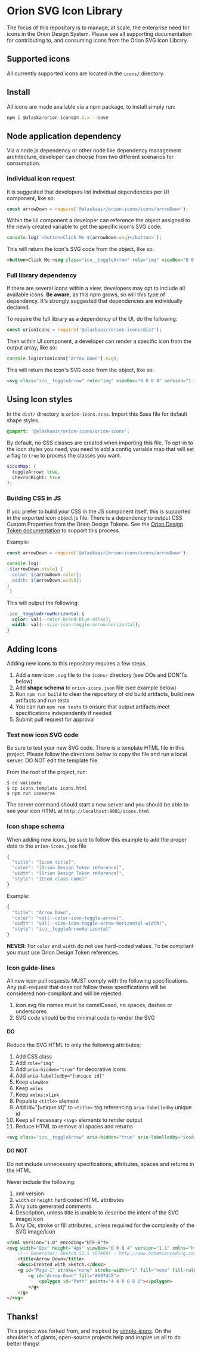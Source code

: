 # Orion SVG Icon Library

The focus of this repository is to manage, at scale, the enterprise need for icons in the Orion Design System. Please see all supporting documentation for contributing to, and consuming icons from the Orion SVG Icon Library.

## Supported icons

All currently supported icons are located in the `icons/` directory.

## Install

All icons are made available via a npm package, to install simply run:

```js
npm i @alaska/orion-icons@0.1.x --save
```

## Node application dependency

Via a node.js dependency or other node like dependency management architecture, developer can choose from two different scenarios for consumption.

### Individual icon request

It is suggested that developers list individual dependencies per UI component, like so:

```js
const arrowDown = require('@alaskaair/orion-icons/icons/arrowDown');
```

Within the UI component a developer can reference the object assigned to the newly created variable to get the specific icon's SVG code:

```js
console.log(`<button>Click Me ${arrowDown.svg}</button>`);
```

This will return the icon's SVG code from the object, like so:

```html
<button>Click Me <svg class="ico__toggleArrow" role="img" viewBox="0 0 8 4" version="1.1" xmlns="http://www.w3.org/2000/svg" xmlns:xlink="http://www.w3.org/1999/xlink"><title>Arrow Down</title><g><polygon points="4 4 0 0 8 0"></polygon></g></svg></button>
```

### Full library dependency

If there are several icons within a view, developers may opt to include all available icons. **Be aware**, as this npm grows, so will this type of dependency. It's strongly suggested that dependencies are individually declared.

To require the full library as a dependency of the UI, do the following:

```js
const orionIcons = require('@alaskaair/orion-icons/dist');
```

Then within UI component, a developer can render a specific icon from the output array, like so:

```js
console.log(orionIcons['Arrow Down'].svg);
```

This will return the icon's SVG code from the object, like so:

```html
<svg class="ico__toggleArrow" role="img" viewBox="0 0 8 4" version="1.1" xmlns="http://www.w3.org/2000/svg" xmlns:xlink="http://www.w3.org/1999/xlink"><title>Arrow Down</title><g><polygon points="4 4 0 0 8 0"></polygon></g></svg>
```

## Using Icon styles

In the `dist/` directory is `orion-icons.scss`. Import this Sass file for default shape styles.

```scss
@import: '@alaskaair/orion-icons/orion-icons';
```

By default, no CSS classes are created when importing this file. To opt-in to the icon styles you need, you need to add a config variable map that will set a flag to `true` to process the classes you want.

```scss
$iconMap: (
  toggleArrow: true,
  chevronRight: true
);
```

### Building CSS in JS

If you prefer to build your CSS in the JS component itself, this is supported in the exported icon object js file. There is a dependency to output CSS Custom Properties from the Orion Design Tokens. See the [Orion Design Token documentation](https://itsals.visualstudio.com/Orion%20Design%20System/_git/designTokens?path=%2FREADME.md&version=GBmaster&_a=preview) to support this process.

Example:

```js
const arrowDown = require('@alaskaair/orion-icons/icons/arrowDown');

console.log(`
.${arrowDown.style} {
  color: ${arrowDown.color};
  width: ${arrowDown.width};
}
`)
```

This will output the following:

```css
.ico__toggleArrowHorizontal {
  color: val(--color-brand-blue-atlas);
  width: val(--size-icon-toggle-arrow-horizontal);
}
```

## Adding Icons

Adding new icons to this repository requires a few steps.

1. Add a new icon `.svg` file to the `icons/` directory (see DOs and DON'Ts below)
1. Add **shape schema** to `orion-icons.json` file (see example below)
1. Run `npm run build` to clear the repository of old build artifacts, build new artifacts and run tests
  1. You can run `npm run tests` to ensure that output artifacts meet specifications independently if needed
1. Submit pull request for approval

### Test new icon SVG code

Be sure to test your new SVG code. There is a template HTML file in this project. Please follow the directions below to copy the file and run a local server. DO NOT edit the template file.

From the root of the project, run:

```
$ cd validate
$ cp icons.template icons.html
$ npm run icoserve
```

The server command should start a new server and you should be able to see your icon HTML at `http://localhost:9001/icons.html`

### Icon shape schema

When adding new icons, be sure to follow this example to add the proper data to the `orion-icons.json` file

```js
{
  "title": "[icon title]",
  "color": "[Orion Design Token reference]",
  "width": "[Orion Design Token reference]",
  "style": "[Icon class name]"
}
```

Example:

```js
{
  "title": "Arrow Down",
  "color": "val(--color-icon-toggle-arrow)",
  "width": "val(--size-icon-toggle-arrow-horizontal-width)",
  "style": "ico__toggleArrowHorizontal"
}
```

**NEVER**: For `color` and `width` do not use hard-coded values. To be compliant you must use Orion Design Token references.

### Icon guide-lines

All new icon pull requests MUST comply with the following specifications. Any pull-request that does not follow these specifications will be considered non-compliant and will be rejected.

1. icon.svg file names must be camelCased, no spaces, dashes or underscores
1. SVG code should be the minimal code to render the SVG

#### DO

Reduce the SVG HTML to only the following attributes;

1. Add CSS class
1. Add `role="img"`
1. Add `aria-hidden="true"` for decorative icons
1. Add `aria-labelledby="[unique id]"`
1. Keep `viewBox`
1. Keep `xmlns`
1. Keep `xmlns:xlink`
1. Populate `<title>` element
1. Add id="[unique id]" to `<title>` tag referencing `aria-labelledby` unique id
1. Keep all necessary `<svg>` elements to render output
1. Reduce HTML to remove all spaces and returns

```html
<svg class="ico__toggleArrow" aria-hidden="true" aria-labelledby="icoArrowDown" role="img" viewBox="0 0 8 4" version="1.1" xmlns="http://www.w3.org/2000/svg" xmlns:xlink="http://www.w3.org/1999/xlink"><title id="icoArrowDown">Arrow Down</title><g><polygon points="4 4 0 0 8 0"></polygon></g></svg>
```

#### DO NOT

Do not include unnecessary specifications, attributes, spaces and returns in the HTML

Never include the following:

1. xml version
1. `width` or `height` hard coded HTML attributes
1. Any auto generated comments
1. Description, unless title is unable to describe the intent of the SVG image/icon
1. Any IDs, stroke or fill attributes, unless required for the complexity of the SVG image/icon

```html
<?xml version="1.0" encoding="UTF-8"?>
<svg width="8px" height="4px" viewBox="0 0 8 4" version="1.1" xmlns="http://www.w3.org/2000/svg" xmlns:xlink="http://www.w3.org/1999/xlink">
    <!-- Generator: Sketch 52.5 (67469) - http://www.bohemiancoding.com/sketch -->
    <title>Arrow Down</title>
    <desc>Created with Sketch.</desc>
    <g id="Page-1" stroke="none" stroke-width="1" fill="none" fill-rule="evenodd">
        <g id="Arrow-Down" fill="#0074C8">
            <polygon id="Path" points="4 4 0 0 8 0"></polygon>
        </g>
    </g>
</svg>
```

## Thanks!

This project was forked from, and inspired by [simple-icons](https://github.com/simple-icons). On the shoulder's of giants, open-source projects help and inspire us all to do better things!
